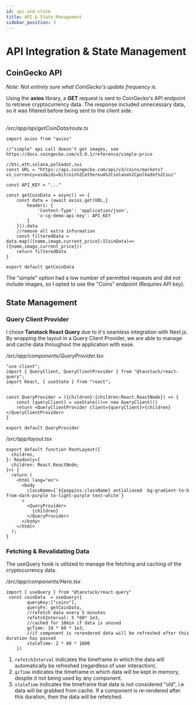 ```yaml
---
id: api-and-state
title: API & State Management
sidebar_position: 3
---
```


# API Integration & State Management

## CoinGecko API

*Note: Not entirely sure what CoinGecko's update frequency is.*

Using the **axios** library, a **GET** request is sent to CoinGecko's API endpoint to retrieve cryptocurrency data. The response included unnecessary data, so it was filtered before being sent to the client side. <br></br>

*/src/app/api/getCoinData/route.ts*
```
import axios from "axios"

//"simple" api call doesn't get images, see https://docs.coingecko.com/v3.0.1/reference/simple-price

//btc,eth,solana,polkadot,sui
const URL = "https://api.coingecko.com/api/v3/coins/markets?vs_currency=usd&ids=bitcoin%2Cethereum%2Csolana%2Cpolkadot%2Csui"

const API_KEY = "..."

const getCoinData = async() => {
    const data = (await axios.get(URL,{
        headers: {
            'Content-Type': 'application/json',
            'x-cg-demo-api-key': API_KEY
        }
    })).data
    //remove all extra information
    const filteredData = data.map(({name,image,current_price}:ICoinData)=> ({name,image,current_price}))
    return filteredData
}

export default getCoinData
```
The "simple" option had a low number of permitted requests and did not include images, so I opted to use the "Coins" endpoint (Requires API key).

## State Management

### Query Client Provider
I chose **Tanstack React Query** due to it's seamless integration with Next.js. By wrapping the layout in a Query Client Provider, we are able to manage and cache data throughout the application with ease.

*/src/app/components/QueryProvider.tsx*
```
"use client";
import { QueryClient, QueryClientProvider } from "@tanstack/react-query";
import React, { useState } from "react";


const QueryProvider = ({children}:{children:React.ReactNode}) => {
    const [queryClient] = useState(()=> new QueryClient())
    return <QueryClientProvider client={queryClient}>{children}</QueryClientProvider>
}

export default QueryProvider
```

*/src/app/layout.tsx*
```
export default function RootLayout({
  children,
}: Readonly<{
  children: React.ReactNode;
}>) {
  return (
    <html lang="en">
      <body
        className={`${poppins.className} antialiased  bg-gradient-to-b from-dark-purple to-light-purple text-white`}
      >
        <QueryProvider>
          {children}
        </QueryProvider>
      </body>
    </html>
  );
}
```
### Fetching & Revalidating Data 
The useQuery hook is utilized to manage the fetching and caching of the cryptocurrency data.

*/src/app/components/Hero.tsx*
```
import { useQuery } from "@tanstack/react-query"
 const coinData  = useQuery({
        queryKey:["coins"],
        queryFn: getCoinData,
        //refetch data every 5 minutes
        refetchInterval: 5 *60* 1e3,
        //cached for 10min if data is unused 
        gcTime: 10 * 60 * 1e3,
        //if component is rerendered data will be refreshed after this duration has passed
        staleTime: 2 * 60 * 1000
    })
```
1. ```refetchInterval``` indicates the timeframe in which the data will automatically be refreshed (regardless of user interaction).
2. ```gcTime``` indicates the timeframe in which data will be kept in memory, despite it not being used by any component.
3. ```staleTime``` indicates the timeframe that data is not considered "old", i.e data will be grabbed from cache. If a component is re-rendered after this duration, then the data will be refetched.

